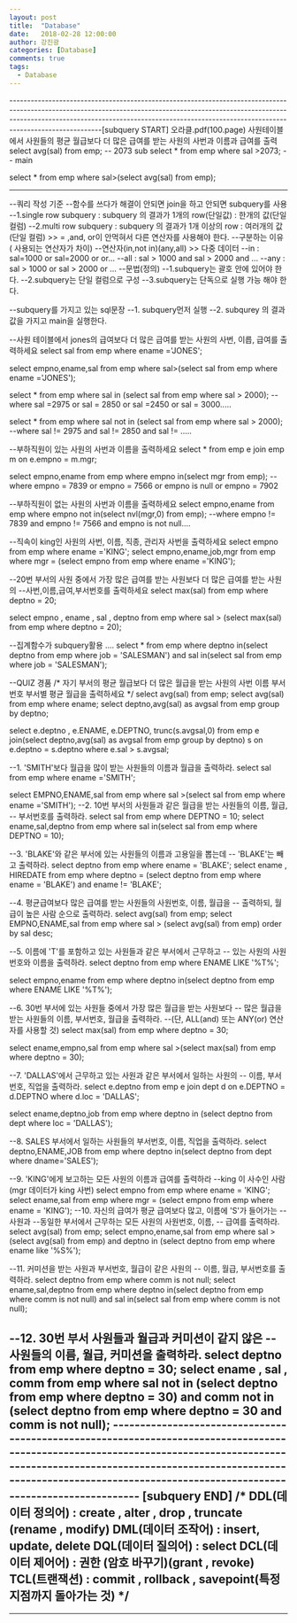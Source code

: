```yaml
---
layout: post
title:  "Database"
date:   2018-02-28 12:00:00
author: 강진광
categories: [Database]
comments: true
tags:
  - Database
---
```

--------------------------------------------------------------------------------------------------------------------------------------------------------------------------------------------------------------------------------------------------------------------[subquery START] 오라클.pdf(100.page)
사원테이블에서 사원들의 평균 월급보다 더 많은 급여를 받는 사원의 사번과 이름과 급여를 출력
select avg(sal) from emp; -- 2073 sub 
select *
from emp
where sal >2073; -- main 

select *
from emp
where sal>(select avg(sal) from emp);

--------------------------------------------------------------------------------------------------------------------------------------------------------------------------------------------------------------------------------------------------------------------
--쿼리 작성 기준
--함수를 쓰다가 해결이 안되면 join을 하고 안되면 subquery를 사용
--1.single row subquery : subquery 의 결과가 1개의 row(단일값) : 한개의 값(단일 컬럼)
--2.multi row subquery : subquery 의 결과가 1개 이상의 row : 여러개의 값(단일 컬럼) >> = ,and, or이 안먹혀서 다른 연산자를 사용해야 한다.
--구분하는 이유 ( 사용되는 연산자가 차이)
--연산자(in,not in)(any,all) >> 다중 데이터
--in : sal=1000 or sal=2000 or or...
--all : sal > 1000 and sal > 2000 and ...
--any : sal > 1000 or sal > 2000 or ...
--문법(정의)
--1.subquery는 괄호 안에 있어야 한다.
--2.subquery는 단일 컬럼으로 구성
--3.subquery는 단독으로 실행 가능 해야 한다.

--subquery를 가지고 있는 sql문장
--1. subquery먼저 실행
--2. subqurey 의 결과 값을 가지고 main을 실행한다.

--사원 테이블에서 jones의 급여보다 더 많은 급여를 받는 사원의 사번, 이릅, 급여를 출력하세요
select sal from emp where ename ='JONES';

select empno,ename,sal
from emp
where sal>(select sal from emp where ename ='JONES');

select *
from emp
where sal in (select sal from emp where sal > 2000);
--where sal =2975 or sal = 2850 or sal =2450 or sal = 3000..... 

select *
from emp
where sal not in (select sal from emp where sal > 2000);
--where sal != 2975 and sal != 2850 and sal != .....

--부하직원이 있는 사원의 사번과 이름을 출력하세요
select * from emp e join emp m on e.empno = m.mgr;

select empno,ename
from emp
where empno in(select mgr from emp);
--where empno = 7839 or empno = 7566 or empno is null or empno = 7902

--부하직원이 없는 사원의 사번과 이름을 출력하세요
select empno,ename
from emp
where empno not in(select nvl(mgr,0) from emp); 
--where empno != 7839 and empno != 7566 and empno is not null....

--직속이 king인 사원의 사번, 이름, 직종, 관리자 사번을 출력하세요
select empno from emp where ename ='KING';
select empno,ename,job,mgr
from emp
where mgr  = (select empno from emp where ename ='KING');

--20번 부서의 사원 중에서 가장 많은 급여를 받는 사원보다 더 많은 급여를 받는 사원의 
--사번,이름,급여,부서번호를 출력하세요
select max(sal) from emp where deptno = 20;

select empno , ename , sal , deptno
from emp
where sal > (select max(sal) from emp where deptno = 20);

--집계함수가 subquery활용 ....
select *
from emp
where deptno in(select deptno from emp where job = 'SALESMAN')
and sal in(select sal from emp where job = 'SALESMAN');

--QUIZ 경품
/*
자기 부서의 평균 월급보다 더 많은 월급을 받는 사원의 
사번 이름 부서번호 부서별 평균 월급을 출력하세요
*/
select avg(sal) from emp;
select avg(sal) from emp where ename;
select deptno,avg(sal) as avgsal from emp group by deptno;

select e.deptno , e.ENAME, e.DEPTNO, trunc(s.avgsal,0)
from emp e join(select deptno,avg(sal) as avgsal from emp group by deptno) s
on e.deptno = s.deptno
where e.sal > s.avgsal;

--1. 'SMITH'보다 월급을 많이 받는 사원들의 이름과 월급을 출력하라.
select sal from emp where ename ='SMITH';
 
 select EMPNO,ENAME,sal
 from emp
 where sal >(select sal from emp where ename ='SMITH');
--2. 10번 부서의 사원들과 같은 월급을 받는 사원들의 이름, 월급,
-- 부서번호를 출력하라.
select sal from emp where DEPTNO = 10;
select ename,sal,deptno
from emp
where sal in(select sal from emp where DEPTNO = 10);

 
--3. 'BLAKE'와 같은 부서에 있는 사원들의 이름과 고용일을 뽑는데
-- 'BLAKE'는 빼고 출력하라.
select deptno from emp where ename = 'BLAKE';
select ename , HIREDATE
from emp
where deptno = (select deptno from emp where ename = 'BLAKE')
and ename != 'BLAKE';


--4. 평균급여보다 많은 급여를 받는 사원들의 사원번호, 이름, 월급을
-- 출력하되, 월급이 높은 사람 순으로 출력하라.
select avg(sal) from emp;
select EMPNO,ENAME,sal
from emp
where sal > (select avg(sal) from emp)
order by sal desc;
 
--5. 이름에 'T'를 포함하고 있는 사원들과 같은 부서에서 근무하고
-- 있는 사원의 사원번호와 이름을 출력하라.
select deptno from emp where ENAME LIKE '%T%';  

select empno,ename
from emp
where deptno in(select deptno from emp where ENAME LIKE '%T%');



--6. 30번 부서에 있는 사원들 중에서 가장 많은 월급을 받는 사원보다
-- 많은 월급을 받는 사원들의 이름, 부서번호, 월급을 출력하라.
--(단, ALL(and) 또는 ANY(or) 연산자를 사용할 것)
select max(sal) from emp where deptno = 30;
 
select ename,empno,sal
from emp
where sal >(select max(sal) from emp where deptno = 30);
 
--7. 'DALLAS'에서 근무하고 있는 사원과 같은 부서에서 일하는 사원의
-- 이름, 부서번호, 직업을 출력하라.
select e.deptno
from emp e join dept d
on e.DEPTNO = d.DEPTNO
where d.loc = 'DALLAS';

select ename,deptno,job
from emp
where deptno in (select deptno
from dept
where loc = 'DALLAS');

--8. SALES 부서에서 일하는 사원들의 부서번호, 이름, 직업을 출력하라.
select deptno,ENAME,JOB
from emp
where deptno in(select deptno from dept where dname='SALES');

 
--9. 'KING'에게 보고하는 모든 사원의 이름과 급여를 출력하라
--king 이 사수인 사람 (mgr 데이터가 king 사번)
select empno from emp where ename = 'KING';
select ename,sal
from emp
where mgr = (select empno from emp where ename = 'KING');
--10. 자신의 급여가 평균 급여보다 많고, 이름에 'S'가 들어가는
-- 사원과 
--동일한 부서에서 근무하는 모든 사원의 사원번호, 이름,
-- 급여를 출력하라.
select avg(sal) from emp;
select empno,ename,sal
from emp
where sal > (select avg(sal) from emp)
and deptno in (select deptno from emp where ename like '%S%');
 
--11. 커미션을 받는 사원과 부서번호, 월급이 같은 사원의
-- 이름, 월급, 부서번호를 출력하라.
select deptno from emp where comm is not null;
select ename,sal,deptno
from emp
where deptno in(select deptno from emp where comm is not null)
and sal in(select sal from emp where comm is not null);



--12. 30번 부서 사원들과 월급과 커미션이 같지 않은
-- 사원들의 이름, 월급, 커미션을 출력하라.
select deptno from emp where deptno = 30;
select ename , sal , comm
from emp
where sal not in (select deptno from emp where deptno = 30) 
and comm not in (select deptno from emp where deptno = 30 
and comm is not null);
-------------------------------------------------------------------------------------------------------------------------------------------------------------------------------------------------------------------------------------------------------------------- [subquery END]
/*
DDL(데이터 정의어) : create , alter , drop , truncate (rename , modify)
DML(데이터 조작어) : insert, update, delete
DQL(데이터 질의어) : select
DCL(데이터 제어어) : 권한 (암호 바꾸기)(grant , revoke)
TCL(트랜잭션) : commit , rollback , savepoint(특정지점까지 돌아가는 것)
*/
------------------------------------------------------------------------------------------------------
------------------------------------------------------------------------------------------------------